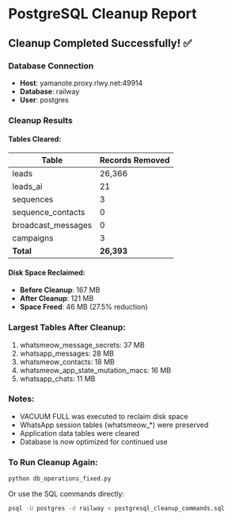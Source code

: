 # PostgreSQL Cleanup Report

## Cleanup Completed Successfully! ✅

### Database Connection
- **Host**: yamanote.proxy.rlwy.net:49914
- **Database**: railway
- **User**: postgres

### Cleanup Results

#### Tables Cleared:
| Table | Records Removed |
|-------|----------------|
| leads | 26,366 |
| leads_ai | 21 |
| sequences | 3 |
| sequence_contacts | 0 |
| broadcast_messages | 0 |
| campaigns | 3 |
| **Total** | **26,393** |

#### Disk Space Reclaimed:
- **Before Cleanup**: 167 MB
- **After Cleanup**: 121 MB
- **Space Freed**: 46 MB (27.5% reduction)

### Largest Tables After Cleanup:
1. whatsmeow_message_secrets: 37 MB
2. whatsapp_messages: 28 MB
3. whatsmeow_contacts: 18 MB
4. whatsmeow_app_state_mutation_macs: 16 MB
5. whatsapp_chats: 11 MB

### Notes:
- VACUUM FULL was executed to reclaim disk space
- WhatsApp session tables (whatsmeow_*) were preserved
- Application data tables were cleared
- Database is now optimized for continued use

### To Run Cleanup Again:
```bash
python db_operations_fixed.py
```

Or use the SQL commands directly:
```bash
psql -U postgres -d railway < postgresql_cleanup_commands.sql
```
